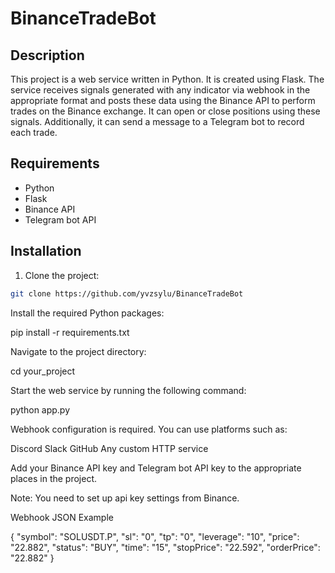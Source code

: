 # BinanceTradeBot

## Description

This project is a web service written in Python. It is created using Flask. The service receives signals generated with any indicator via webhook in the appropriate format and posts these data using the Binance API to perform trades on the Binance exchange. It can open or close positions using these signals. Additionally, it can send a message to a Telegram bot to record each trade.

## Requirements

- Python
- Flask
- Binance API
- Telegram bot API

## Installation

1. Clone the project:

```bash
git clone https://github.com/yvzsylu/BinanceTradeBot
```

Install the required Python packages:

pip install -r requirements.txt

Navigate to the project directory:

cd your_project

Start the web service by running the following command:

python app.py

Webhook configuration is required. You can use platforms such as:

Discord
Slack
GitHub
Any custom HTTP service

Add your Binance API key and Telegram bot API key to the appropriate places in the project.

Note: You need to set up api key settings from Binance.

Webhook JSON Example

{
    "symbol": "SOLUSDT.P",
    "sl": "0",
    "tp": "0",
    "leverage": "10",
    "price": "22.882",
    "status": "BUY",
    "time": "15",
    "stopPrice": "22.592",
    "orderPrice": "22.882"
}


